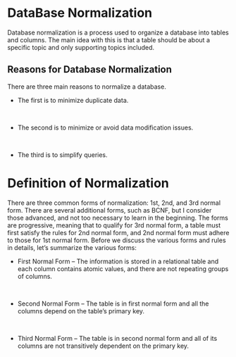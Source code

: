 # DataBase Normalization
 Database normalization is a process used to organize a database into tables and columns.  The main idea with this is that a table should be about a specific topic and only supporting topics included.

## Reasons for Database Normalization
 There are three main reasons to normalize a database.
 <br>

 * The first is to minimize duplicate data.
 <br>
 
 * The second is to minimize or avoid data modification issues.
 <br>

 * The third is to simplify queries. 

# Definition of Normalization
 There are three common forms of normalization: 1st, 2nd, and 3rd normal form. There are several additional forms, such as BCNF, but I consider those advanced, and not too necessary to learn in the beginning. The forms are progressive, meaning that to qualify for 3rd normal form, a table must first satisfy the rules for 2nd normal form, and 2nd normal form must adhere to those for 1st normal form. Before we discuss the various forms and rules in details, let’s summarize the various forms:

 * First Normal Form – The information is stored in a relational table and each column contains atomic values, and there are not repeating groups of columns.
 <br>

 * Second Normal Form – The table is in first normal form and all the columns depend on the table’s primary key.
 <br>
 
 * Third Normal Form – The table is in second normal form and all of its columns are not transitively dependent on the primary key.